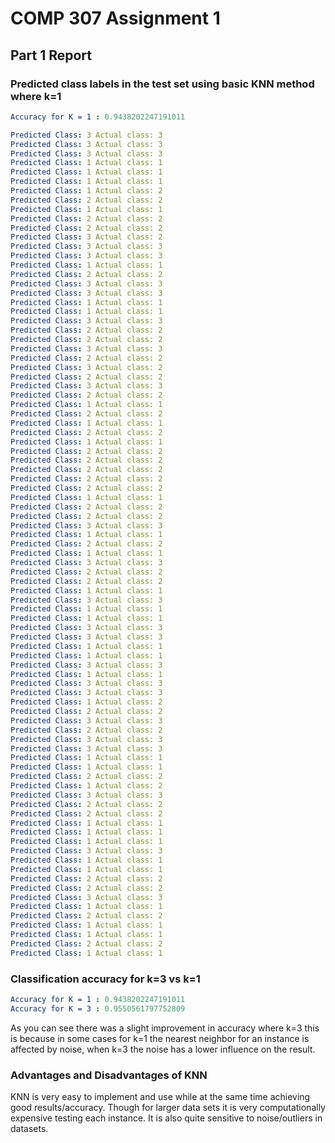 # COMP 307 Assignment 1

## Part 1 Report



### Predicted class labels in the test set using basic KNN method where k=1

```yaml
Accuracy for K = 1 : 0.9438202247191011

Predicted Class: 3 Actual class: 3 
Predicted Class: 3 Actual class: 3 
Predicted Class: 3 Actual class: 3
Predicted Class: 1 Actual class: 1
Predicted Class: 1 Actual class: 1
Predicted Class: 1 Actual class: 1
Predicted Class: 1 Actual class: 2
Predicted Class: 2 Actual class: 2
Predicted Class: 1 Actual class: 1
Predicted Class: 2 Actual class: 2
Predicted Class: 2 Actual class: 2
Predicted Class: 3 Actual class: 2
Predicted Class: 3 Actual class: 3
Predicted Class: 3 Actual class: 3
Predicted Class: 1 Actual class: 1
Predicted Class: 2 Actual class: 2
Predicted Class: 3 Actual class: 3
Predicted Class: 3 Actual class: 3
Predicted Class: 1 Actual class: 1
Predicted Class: 1 Actual class: 1 
Predicted Class: 3 Actual class: 3 
Predicted Class: 2 Actual class: 2
Predicted Class: 2 Actual class: 2
Predicted Class: 3 Actual class: 3
Predicted Class: 2 Actual class: 2
Predicted Class: 3 Actual class: 2
Predicted Class: 2 Actual class: 2
Predicted Class: 3 Actual class: 3
Predicted Class: 2 Actual class: 2
Predicted Class: 1 Actual class: 1
Predicted Class: 2 Actual class: 2
Predicted Class: 1 Actual class: 1
Predicted Class: 2 Actual class: 2
Predicted Class: 1 Actual class: 1
Predicted Class: 2 Actual class: 2
Predicted Class: 2 Actual class: 2
Predicted Class: 2 Actual class: 2
Predicted Class: 2 Actual class: 2
Predicted Class: 2 Actual class: 2
Predicted Class: 1 Actual class: 1
Predicted Class: 2 Actual class: 2
Predicted Class: 2 Actual class: 2
Predicted Class: 3 Actual class: 3
Predicted Class: 1 Actual class: 1
Predicted Class: 2 Actual class: 2
Predicted Class: 1 Actual class: 1
Predicted Class: 3 Actual class: 3
Predicted Class: 2 Actual class: 2
Predicted Class: 2 Actual class: 2
Predicted Class: 1 Actual class: 1 
Predicted Class: 3 Actual class: 3
Predicted Class: 1 Actual class: 1
Predicted Class: 1 Actual class: 1
Predicted Class: 3 Actual class: 3
Predicted Class: 3 Actual class: 3 
Predicted Class: 1 Actual class: 1
Predicted Class: 1 Actual class: 1
Predicted Class: 3 Actual class: 3
Predicted Class: 1 Actual class: 1
Predicted Class: 3 Actual class: 3
Predicted Class: 3 Actual class: 3
Predicted Class: 1 Actual class: 2
Predicted Class: 2 Actual class: 2
Predicted Class: 3 Actual class: 3
Predicted Class: 2 Actual class: 2
Predicted Class: 3 Actual class: 3
Predicted Class: 3 Actual class: 3
Predicted Class: 1 Actual class: 1
Predicted Class: 1 Actual class: 1
Predicted Class: 2 Actual class: 2
Predicted Class: 1 Actual class: 2
Predicted Class: 3 Actual class: 3
Predicted Class: 2 Actual class: 2
Predicted Class: 2 Actual class: 2
Predicted Class: 1 Actual class: 1
Predicted Class: 1 Actual class: 1
Predicted Class: 1 Actual class: 1
Predicted Class: 3 Actual class: 3
Predicted Class: 1 Actual class: 1
Predicted Class: 1 Actual class: 1
Predicted Class: 2 Actual class: 2
Predicted Class: 2 Actual class: 2 
Predicted Class: 3 Actual class: 3
Predicted Class: 1 Actual class: 1
Predicted Class: 2 Actual class: 2
Predicted Class: 1 Actual class: 1
Predicted Class: 1 Actual class: 1
Predicted Class: 2 Actual class: 2
Predicted Class: 1 Actual class: 1
```

### Classification accuracy for k=3 vs k=1

```yaml
Accuracy for K = 1 : 0.9438202247191011
Accuracy for K = 3 : 0.9550561797752809
```

As you can see there was a slight improvement in accuracy where k=3 this is because in some cases for k=1 the nearest neighbor for an instance is affected by noise, when k=3  the noise has a lower influence on the result.

### Advantages and Disadvantages of KNN

KNN is very easy to implement and use while at the same time achieving good results/accuracy. Though for larger data sets it is very computationally expensive testing each instance. It is also quite sensitive to noise/outliers in datasets. 

